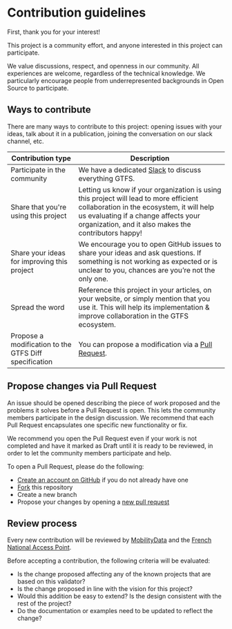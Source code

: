 # Contribution guidelines

First, thank you for your interest!

This project is a community effort, and anyone interested in this project can participate.

We value discussions, respect, and openness in our community. All experiences are welcome, regardless of the technical knowledge. We particularly encourage people from underrepresented backgrounds in Open Source to participate.

## Ways to contribute
There are many ways to contribute to this project: opening issues with your ideas, talk about it in a publication, joining the conversation on our slack channel, etc.

| Contribution type                                     | Description                                                                                                                                                                                                                        |
|-------------------------------------------------------|------------------------------------------------------------------------------------------------------------------------------------------------------------------------------------------------------------------------------------|
| Participate in the community                          | We have a dedicated [Slack](https://share.mobilitydata.org/slack) to discuss everything GTFS.                                                                                                                                      |
| Share that you're using this project                  | Letting us know if your organization is using this project will lead to more efficient collaboration in the ecosystem, it will help us evaluating if a change affects your organization, and it also makes the contributors happy! |
| Share your ideas for improving this project           | We encourage you to open GitHub issues to share your ideas and ask questions. If something is not working as expected or is unclear to you, chances are you’re not the only one.                                                   |
| Spread the word                                       | Reference this project in your articles, on your website, or simply mention that you use it. This will help its implementation & improve collaboration in the GTFS ecosystem.                                                      |
| Propose a modification to the GTFS Diff specification | You can propose a modification via a [Pull Request](#Propose-changes-via-Pull-Request).                                                                                                                                            |

## Propose changes via Pull Request
An issue should be opened describing the piece of work proposed and the problems it solves before a Pull Request is open. This lets the community members participate in the design discussion. We recommend that each Pull Request encapsulates one specific new functionality or fix. 

We recommend you open the Pull Request even if your work is not completed and have it marked as Draft until it is ready to be reviewed, in order to let the community members participate and help.

To open a Pull Request, please do the following:
- [Create an account on GitHub](https://github.com/join) if you do not already have one
- [Fork](https://docs.github.com/en/get-started/quickstart/fork-a-repo) this repository
- Create a new branch
- Propose your changes by opening a [new pull request](https://docs.github.com/en/pull-requests/collaborating-with-pull-requests/proposing-changes-to-your-work-with-pull-requests/about-pull-requests)

## Review process
Every new contribution will be reviewed by [MobilityData](https://mobilitydata.org/) and the [French National Access Point](https://transport.data.gouv.fr/).

Before accepting a contribution, the following criteria will be evaluated:
- Is the change proposed affecting any of the known projects that are based on this validator?
- Is the change proposed in line with the vision for this project?
- Would this addition be easy to extend? Is the design consistent with the rest of the project?
- Do the documentation or examples need to be updated to reflect the change?